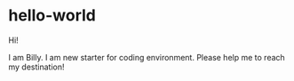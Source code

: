 # hello-world

Hi!

I am Billy. I am new starter for coding environment. Please help me to reach my destination!
